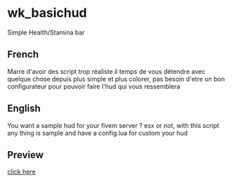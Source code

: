 # wk_basichud
Simple Health/Stamina bar

## French

Marre d'avoir des script trop réaliste il temps de vous détendre avec quelque chose
depuis plus simple et plus colorer, pas besoin d'etre un bon configurateur pour pouvoir faire l'hud qui vous ressemblera

## English

You want a sample hud for your fivem server ? esx or not, with this script any thing is sample
and have a config.lua for custom your hud

## Preview

[click here](https://streamable.com/hn32uz)
